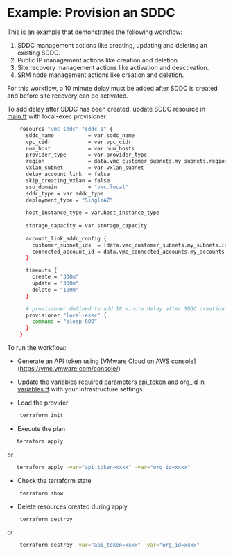 # Example: Provision an SDDC

This is an example that demonstrates the following workflow:

1. SDDC management actions like creating, updating and deleting an existing SDDC.
2. Public IP management actions like creation and deletion.
3. Site recovery management actions like activation and deactivation.
4. SRM node management actions like creation and deletion.

For this workflow, a 10 minute delay must be added after SDDC is created and before site recovery can be activated.

To add delay after SDDC has been created, update SDDC resource in [main.tf](https://github.com/terraform-providers/terraform-provider-vmc/blob/master/examples/main.tf) with local-exec provisioner:

```sh
    resource "vmc_sddc" "sddc_1" { 
      sddc_name           = var.sddc_name
      vpc_cidr            = var.vpc_cidr
      num_host            = var.num_hosts
      provider_type       = var.provider_type
      region              = data.vmc_customer_subnets.my_subnets.region
      vxlan_subnet        = var.vxlan_subnet
      delay_account_link  = false
      skip_creating_vxlan = false
      sso_domain          = "vmc.local"
      sddc_type = var.sddc_type
      deployment_type = "SingleAZ"
    
      host_instance_type = var.host_instance_type
    
      storage_capacity = var.storage_capacity
    
      account_link_sddc_config {
        customer_subnet_ids  = [data.vmc_customer_subnets.my_subnets.ids[0]]
        connected_account_id = data.vmc_connected_accounts.my_accounts.id
      }

      timeouts {
        create = "300m"
        update = "300m"
        delete = "180m"
      }

      # provisioner defined to add 10 minute delay after SDDC creation to enable site recovery activation.
      provisioner "local-exec" {
        command = "sleep 600"
      }   
    }

```

To run the workflow:

* Generate an API token using [VMware Cloud on AWS console] (https://vmc.vmware.com/console/)

* Update the variables required parameters api_token and org_id in [variables.tf](https://github.com/terraform-providers/terraform-provider-vmc/blob/master/examples/variables.tf) with your infrastructure settings. 
 
* Load the provider

```sh
    terraform init
```

* Execute the plan

```sh
   terraform apply
```

or

```sh
   terraform apply -var="api_token=xxxx" -var="org_id=xxxx"
```

* Check the terraform state

```sh
    terraform show
```

* Delete resources created during apply.

```sh
    terraform destroy
```

or

```sh
    terraform destroy -var="api_token=xxxx" -var="org_id=xxxx"
```
